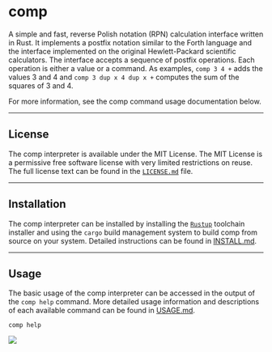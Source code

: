 # comp
A simple and fast, reverse Polish notation (RPN) calculation interface written in Rust. It implements a postfix notation similar to the Forth language and the interface implemented on the original Hewlett-Packard scientific calculators. The interface accepts a sequence of postfix operations. Each operation is either a value or a command. As examples, `comp 3 4 +` adds the values 3 and 4 and `comp 3 dup x 4 dup x +` computes the sum of the squares of 3 and 4.

For more information, see the comp command usage documentation below.


---

## License
The comp interpreter is available under the MIT License. The MIT License is a permissive free software license with very limited restrictions on reuse. The full license text can be found in the [`LICENSE.md`][1] file.


---

## Installation
The comp interpreter can be installed by installing the [`Rustup`][2] toolchain installer and using the `cargo` build management system to build comp from source on your system. Detailed instructions can be found in [INSTALL.md][3].


---

## Usage
The basic usage of the comp interpreter can be accessed in the output of the `comp help` command. More detailed usage information and descriptions of each available command can be found in [USAGE.md][4].
```
comp help
```

![](https://raw.githubusercontent.com/usefulmove/comp/main/usage.png)


[1]: ./LICENSE
[2]: https://rust-lang.org/tools/install
[3]: ./INSTALL.md
[4]: ./USAGE.md

